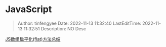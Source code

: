 # JavaScript <!-- omit in toc -->

> Author: tinfengyee
> Date: 2022-11-13 11:32:40
> LastEditTime: 2022-11-13 11:32:51
> Description: NO Desc

[JS数组扁平化(flat)方法总结](https://juejin.cn/post/6844903872830554120)
